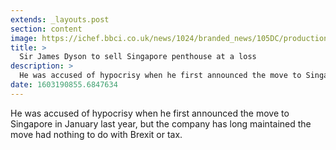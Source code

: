 ```yaml
--- 
extends: _layouts.post 
section: content 
image: https://ichef.bbci.co.uk/news/1024/branded_news/105DC/production/_114963076_dyson.penthouse.owner.jpg 
title: > 
  Sir James Dyson to sell Singapore penthouse at a loss 
description: > 
  He was accused of hypocrisy when he first announced the move to Singapore in January last year, but the company has long maintained the move had nothing to do with Brexit or tax. 
date: 1603190855.6847634 
--- 
```

<div><p>He was accused of hypocrisy when he first announced the move to Singapore in January last year, but the company has long maintained the move had nothing to do with Brexit or tax.  </p></div>